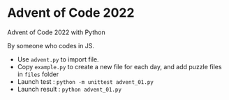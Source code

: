 # Advent of Code 2022
Advent of Code 2022 with Python

By someone who codes in JS.

- Use `advent.py` to import file.
- Copy `example.py` to create a new file for each day, and add puzzle files in `files` folder
- Launch test : `python -m unittest advent_01.py`
- Launch result : `python advent_01.py`